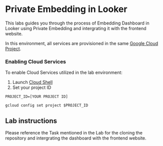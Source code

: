 # Private Embedding in Looker

This labs guides you through the process of Embedding Dashboard in Looker using Private Embedding and intergrating it with the frontend website.

In this environment, all services are provisioned in the same [Google Cloud Project](https://cloud.google.com/storage/docs/projects). 

### Enabling Cloud Services

To enable Cloud Services utilized in the lab environment:

1. Launch [Cloud Shell](https://cloud.google.com/shell/docs/launching-cloud-shell)
2. Set your project ID
```
PROJECT_ID=[YOUR PROJECT ID]

gcloud config set project $PROJECT_ID
```

## Lab instructions

Please reference the Task mentioned in the Lab for the cloning the repository and intergrating the dashboard with the frontend website.

